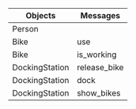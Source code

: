 | Objects | Messages |
|--------|-----------|
| Person | |
| Bike | use |
| Bike | is_working |
| DockingStation | release_bike |
| DockingStation | dock |
| DockingStation | show_bikes |
